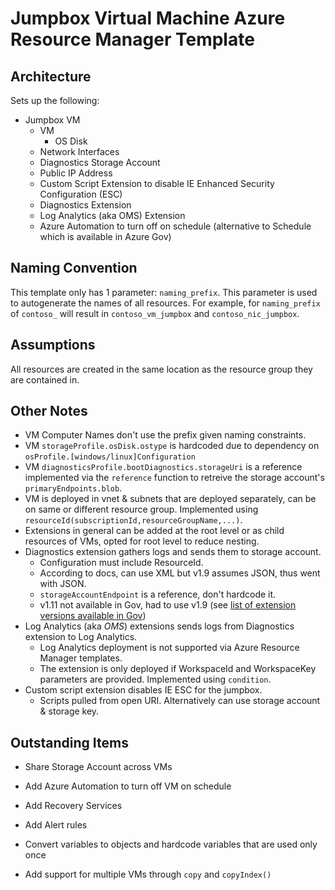 # Jumpbox Virtual Machine Azure Resource Manager Template

## Architecture
Sets up the following:
* Jumpbox VM
  * VM
    * OS Disk
  * Network Interfaces
  * Diagnostics Storage Account
  * Public IP Address
  * Custom Script Extension to disable IE Enhanced Security Configuration (ESC)
  * Diagnostics Extension
  * Log Analytics (aka OMS) Extension
  * Azure Automation to turn off on schedule (alternative to Schedule which is available in Azure Gov)

## Naming Convention
This template only has 1 parameter: `naming_prefix`. This parameter is used to autogenerate the names of all resources. For example, for `naming_prefix` of `contoso_` will result in `contoso_vm_jumpbox` and `contoso_nic_jumpbox`.

## Assumptions
All resources are created in the same location as the resource group they are contained in.

## Other Notes
* VM Computer Names don't use the prefix given naming constraints.
* VM `storageProfile.osDisk.ostype` is hardcoded due to dependency on `osProfile.[windows/linux]Configuration`
* VM `diagnosticsProfile.bootDiagnostics.storageUri` is a reference implemented via the `reference` function to retreive the storage account's `primaryEndpoints.blob`.
* VM is deployed in vnet & subnets that are deployed separately, can be on same or different resource group. Implemented using `resourceId(subscriptionId,resourceGroupName,...)`. 
* Extensions in general can be added at the root level or as child resources of VMs, opted for root level to reduce nesting.
* Diagnostics extension gathers logs and sends them to storage account.
  * Configuration must include ResourceId.
  * According to docs, can use XML but v1.9 assumes JSON, thus went with JSON.
  * `storageAccountEndpoint` is a reference, don't hardcode it.
  * v1.11 not available in Gov, had to use v1.9 (see [list of extension versions available in Gov](https://docs.microsoft.com/azure/azure-government/documentation-government-extension))
* Log Analytics (aka *OMS*) extensions sends logs from Diagnostics extension to Log Analytics.
  * Log Analytics deployment is not supported via Azure Resource Manager templates.
  * The extension is only deployed if WorkspaceId and WorkspaceKey parameters are provided. Implemented using `condition`.
* Custom script extension disables IE ESC for the jumpbox.
  * Scripts pulled from open URI. Alternatively can use storage account & storage key.

## Outstanding Items
* Share Storage Account across VMs
* Add Azure Automation to turn off VM on schedule
* Add Recovery Services
* Add Alert rules

* Convert variables to objects and hardcode variables that are used only once
* Add support for multiple VMs through `copy` and `copyIndex()`